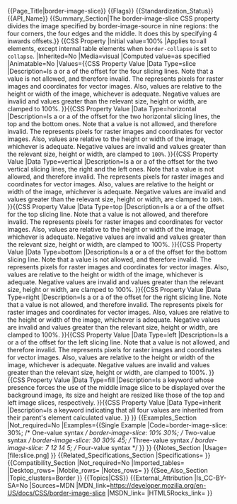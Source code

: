{{Page_Title|border-image-slice}}
{{Flags}}
{{Standardization_Status}}
{{API_Name}}
{{Summary_Section|The border-image-slice CSS property divides the image specified by border-image-source in nine regions: the four corners, the four edges and the middle. It does this by specifying 4 inwards offsets.}}
{{CSS Property
|Initial value=100%
|Applies to=all elements, except internal table elements when <code>border-collapse</code> is set to <code>collapse</code>.
|Inherited=No
|Media=visual
|Computed value=as specified
|Animatable=No
|Values={{CSS Property Value
|Data Type=slice
|Description=Is a <code><number></code> or a <code><percentage></code> of the offset for the four slicing lines. Note that a <code><length></code> value is not allowed, and therefore invalid. The <code><number></code> represents pixels for raster images and coordinates for vector images. Also, <percentage> values are relative to the height or width of the image, whichever is adequate. Negative values are invalid and values greater than the relevant size, height or width, are clamped to 100%.
}}{{CSS Property Value
|Data Type=horizontal
|Description=Is a <code><number></code> or a <code><percentage></code> of the offset for the two horizontal slicing lines, the top and the bottom ones. Note that a <code><length></code> value is not allowed, and therefore invalid. The <code><number></code> represents pixels for raster images and coordinates for vector images. Also, <percentage> values are relative to the height or width of the image, whichever is adequate. Negative values are invalid and values greater than the relevant size, height or width, are clamped to <code>100%</code>.
}}{{CSS Property Value
|Data Type=vertical
|Description=Is a <code><number></code> or a <code><percentage></code> of the offset for the two vertical slicing lines, the right and the left ones. Note that a <length> value is not allowed, and therefore invalid. The <code><number></code> represents pixels for raster images and coordinates for vector images. Also, <code><percentage></code> values are relative to the height or width of the image, whichever is adequate. Negative values are invalid and values greater than the relevant size, height or width, are clamped to <code>100%</code>.
}}{{CSS Property Value
|Data Type=top
|Description=Is a <number> or a <percentage> of the offset for the top slicing line. Note that a <length> value is not allowed, and therefore invalid. The <number> represents pixels for raster images and coordinates for vector images. Also, <percentage> values are relative to the height or width of the image, whichever is adequate. Negative values are invalid and values greater than the relevant size, height or width, are clamped to 100%.
}}{{CSS Property Value
|Data Type=bottom
|Description=Is a <number> or a <percentage> of the offset for the bottom slicing line. Note that a <length> value is not allowed, and therefore invalid. The <number> represents pixels for raster images and coordinates for vector images. Also, <percentage> values are relative to the height or width of the image, whichever is adequate. Negative values are invalid and values greater than the relevant size, height or width, are clamped to 100%.
}}{{CSS Property Value
|Data Type=right
|Description=Is a <number> or a <percentage> of the offset for the right slicing line. Note that a <length> value is not allowed, and therefore invalid. The <number> represents pixels for raster images and coordinates for vector images. Also, <percentage> values are relative to the height or width of the image, whichever is adequate. Negative values are invalid and values greater than the relevant size, height or width, are clamped to 100%.
}}{{CSS Property Value
|Data Type=left
|Description=Is a <number> or a <percentage> of the offset for the left slicing line. Note that a <length> value is not allowed, and therefore invalid. The <number> represents pixels for raster images and coordinates for vector images. Also, <percentage> values are relative to the height or width of the image, whichever is adequate. Negative values are invalid and values greater than the relevant size, height or width, are clamped to 100%.
}}{{CSS Property Value
|Data Type=fill
|Description=Is a keyword whose presence forces the use of the middle image slice to be displayed over the background image, its size and height are resized like those of the top and left image slices, respectively.
}}{{CSS Property Value
|Data Type=inherit
|Description=Is a keyword indicating that all four values are inherited from their parent's element calculated value.
}}
}}
{{Examples_Section
|Not_required=No
|Examples={{Single Example
|Code=border-image-slice: 30%;           /* One-value syntax */
border-image-slice: 10% 30%;           /* Two-value syntax */
border-image-slice: 30 30% 45;            /* Three-value syntax */
border-image-slice: 7 12 14 5;            /* Four-value syntax  */
}}
}}
{{Notes_Section
|Usage=[file:slice.png]
}}
{{Related_Specifications_Section
|Specifications=
}}
{{Compatibility_Section
|Not_required=No
|Imported_tables=
|Desktop_rows=
|Mobile_rows=
|Notes_rows=
}}
{{See_Also_Section
|Topic_clusters=Border
}}
{{Topics|CSS}}
{{External_Attribution
|Is_CC-BY-SA=No
|Sources=MDN
|MDN_link=https://developer.mozilla.org/en-US/docs/CSS/border-image-slice
|MSDN_link=
|HTML5Rocks_link=
}}